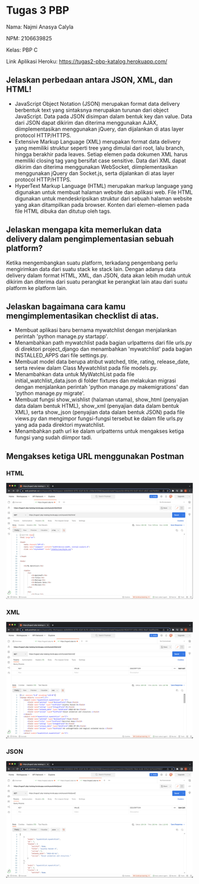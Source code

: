 # Tugas 3 PBP

Nama: Najmi Anasya Calyla

NPM: 2106639825

Kelas: PBP C

Link Aplikasi Heroku: https://tugas2-pbp-katalog.herokuapp.com/

## Jelaskan perbedaan antara JSON, XML, dan HTML!
* JavaScript Object Notation (JSON) merupakan format data delivery berbentuk text yang sintaksnya merupakan turunan dari object JavaScript. Data pada JSON disimpan dalam bentuk key dan value. Data dari JSON dapat dikirim dan diterima menggunakan AJAX, diimplementasikan menggunakan jQuery, dan dijalankan di atas layer protocol HTTP/HTTPS.
* Extensive Markup Language (XML) merupakan format data delivery yang memiliki struktur seperti tree yang dimulai dari root, lalu branch, hingga berakhir pada leaves. Setiap elemen pada dokumen XML harus memiliki closing tag yang bersifat case sensitive. Data dari XML dapat dikirim dan diterima menggunakan WebSocket, diimplementasikan menggunakan jQuery dan Socket.js, serta dijalankan di atas layer protocol HTTP/HTTPS.
* HyperText Markup Language (HTML) merupakan markup language yang digunakan untuk membuat halaman website dan aplikasi web. File HTML digunakan untuk mendeskripsikan struktur dari sebuah halaman website yang akan ditampilkan pada browser. Konten dari elemen-elemen pada file HTML dibuka dan ditutup oleh tags.

## Jelaskan mengapa kita memerlukan data delivery dalam pengimplementasian sebuah platform?
Ketika mengembangkan suatu platform, terkadang pengembang perlu mengirimkan data dari suatu stack ke stack lain. Dengan adanya data delivery dalam format HTML, XML, dan JSON, data akan lebih mudah untuk dikirim dan diterima dari suatu perangkat ke perangkat lain atau dari suatu platform ke platform lain.

## Jelaskan bagaimana cara kamu mengimplementasikan checklist di atas.
* Membuat aplikasi baru bernama mywatchlist dengan menjalankan perintah 'python manage.py startapp'.
* Menambahkan path mywatchlist pada bagian urlpatterns dari file urls.py di direktori project_django dan menambahkan 'mywatchlist' pada bagian INSTALLED_APPS dari file settings.py.
* Membuat model data berupa atribut watched, title, rating, release_date, serta review dalam Class Mywatchlist pada file models.py.
* Menambahkan data untuk MyWatchList pada file initial_watchlist_data.json di folder fixtures dan melakukan migrasi dengan menjalankan perintah 'python manage.py makemigrations' dan 'python manage.py migrate'.
* Membuat fungsi show_wishlist (halaman utama), show_html (penyajian data dalam bentuk HTML), show_xml (penyajian data dalam bentuk XML), serta show_json (penyajian data dalam bentuk JSON) pada file views.py dan mengimpor fungsi-fungsi tersebut ke dalam file urls.py yang ada pada direktori mywatchlist.
* Menambahkan path url ke dalam urlpatterns untuk mengakses ketiga fungsi yang sudah diimpor tadi.

## Mengakses ketiga URL menggunakan Postman

### HTML
![](https://raw.githubusercontent.com/najmianasya/Tugas2-PBP/main/assets/postman_html.png)

### XML
![](https://raw.githubusercontent.com/najmianasya/Tugas2-PBP/main/assets/postman_xml.png)

### JSON
![](https://raw.githubusercontent.com/najmianasya/Tugas2-PBP/main/assets/postman_json.png)
